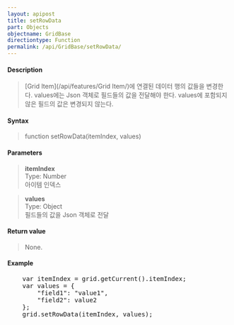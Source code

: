 ```yaml
---
layout: apipost
title: setRowData
part: Objects
objectname: GridBase
directiontype: Function
permalink: /api/GridBase/setRowData/
---
```



#### Description

> [Grid Item](/api/features/Grid Item/)에 연결된 데이터 행의 값들을 변경한다. values에는 Json 객체로 필드들의 값을 전달해야 한다.
> values에 포함되지 않은 필드의 값은 변경되지 않는다.

#### Syntax

> function setRowData(itemIndex, values)

#### Parameters

> **itemIndex**  
> Type: Number  
> 아이템 인덱스  

> **values**  
> Type: Object  
> 필드들의 값을 Json 객체로 전달  

#### Return value

> None.

#### Example

<pre class="prettyprint">
    var itemIndex = grid.getCurrent().itemIndex;
    var values = {
        "field1": "value1",
        "field2": value2
    };
    grid.setRowData(itemIndex, values);
</pre>




